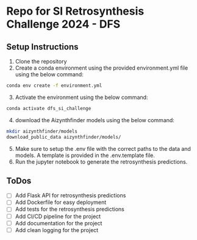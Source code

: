 # Repo for SI Retrosynthesis Challenge 2024 - DFS

## Setup Instructions
1. Clone the repository
2. Create a conda environment using the provided environment.yml file using the below command:
```bash
conda env create -f environment.yml
```
3. Activate the environment using the below command:
```bash
conda activate dfs_si_challenge
```
4. download the Aizynthfinder models using the below command:
```bash
mkdir aizynthfinder/models
download_public_data aizynthfinder/models/
```
5. Make sure to setup the .env file with the correct paths to the data and models. A template is provided in the .env.template file.
6. Run the jupyter notebook to generate the retrosynthesis predictions.

## ToDos
- [ ] Add Flask API for retrosynthesis predictions
- [ ] Add Dockerfile for easy deployment
- [ ] Add tests for the retrosynthesis predictions
- [ ] Add CI/CD pipeline for the project
- [ ] Add documentation for the project
- [ ] Add clean logging for the project